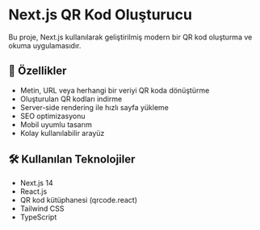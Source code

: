 # Next.js QR Kod Oluşturucu

Bu proje, Next.js kullanılarak geliştirilmiş modern bir QR kod oluşturma ve okuma uygulamasıdır.

## 🚀 Özellikler

- Metin, URL veya herhangi bir veriyi QR koda dönüştürme
- Oluşturulan QR kodları indirme
- Server-side rendering ile hızlı sayfa yükleme
- SEO optimizasyonu
- Mobil uyumlu tasarım
- Kolay kullanılabilir arayüz

## 🛠️ Kullanılan Teknolojiler

- Next.js 14
- React.js
- QR kod kütüphanesi (qrcode.react)
- Tailwind CSS
- TypeScript



